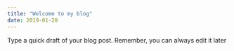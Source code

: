 ```yaml
---
title: "Welcome to my blog"
date: 2019-01-20
---
```


Type a quick draft of your blog post. Remember, you can always edit it later
